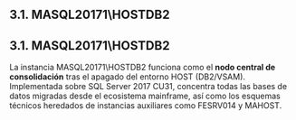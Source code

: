 ## 3.1. MASQL20171\\HOSTDB2

## 3.1. MASQL20171\\HOSTDB2

La instancia MASQL20171\\HOSTDB2 funciona como el **nodo central de consolidación** tras el apagado del entorno HOST (DB2/VSAM). Implementada sobre SQL Server 2017 CU31, concentra todas las bases de datos migradas desde el ecosistema mainframe, así como los esquemas técnicos heredados de instancias auxiliares como FESRV014 y MAHOST.
